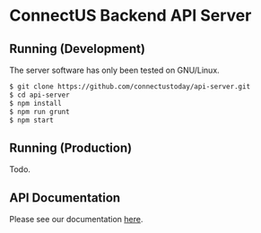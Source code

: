 # ConnectUS Backend API Server

## Running (Development)
The server software has only been tested on GNU/Linux.

```bash
$ git clone https://github.com/connectustoday/api-server.git
$ cd api-server
$ npm install
$ npm run grunt
$ npm start
```
## Running (Production)
Todo.

## API Documentation
Please see our documentation [here](https://connectustoday.github.io/api-server/).
